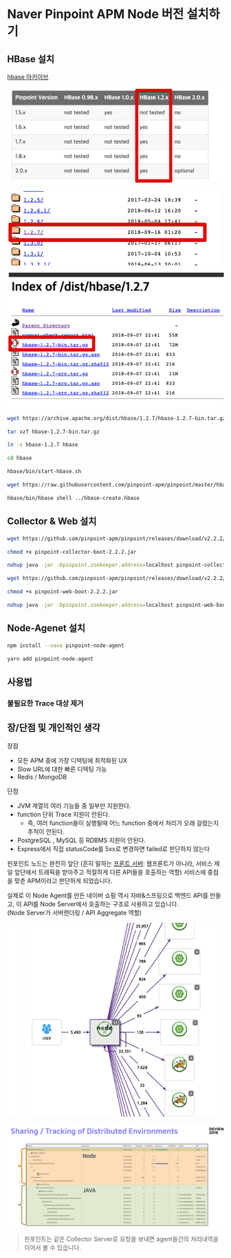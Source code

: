 # Naver Pinpoint APM Node 버전 설치하기


## HBase 설치

[hbase 아카이브](https://archive.apache.org/dist/hbase)

![hbase1](./images/hbase1.png)

![hbase2](./images/hbase2.png)

![hbase3](./images/hbase3.png)

```bash
wget https://archive.apache.org/dist/hbase/1.2.7/hbase-1.2.7-bin.tar.gz
```

```bash
tar xzf hbase-1.2.7-bin.tar.gz
```


```bash
ln -s hbase-1.2.7 hbase
```


```bash
cd hbase
```

```bash
hbase/bin/start-hbase.sh
```

```bash
wget https://raw.githubusercontent.com/pinpoint-apm/pinpoint/master/hbase/scripts/hbase-create.hbase
```

```bash
hbase/bin/hbase shell ../hbase-create.hbase
```

## Collector & Web 설치

```bash
wget https://github.com/pinpoint-apm/pinpoint/releases/download/v2.2.2/pinpoint-collector-boot-2.2.2.jar
```

```bash
chmod +x pinpoint-collector-boot-2.2.2.jar
```

```bash
nohup java -jar -Dpinpoint.zookeeper.address=localhost pinpoint-collector-boot-2.2.2.jar >/dev/null 2>&1 &
```

```bash
wget https://github.com/pinpoint-apm/pinpoint/releases/download/v2.2.2/pinpoint-web-boot-2.2.2.jar
```

```bash
chmod +x pinpoint-web-boot-2.2.2.jar
```

```bash
nohup java -jar -Dpinpoint.zookeeper.address=localhost pinpoint-web-boot-2.2.2.jar >/dev/null 2>&1 &
```

## Node-Agenet 설치

```bash
npm install --save pinpoint-node-agent 
```

```bash
yarn add pinpoint-node-agent
```

## 사용법

### 불필요한 Trace 대상 제거

## 장/단점 및 개인적인 생각

장점

* 모든 APM 중에 가장 디텍팅에 최적화된 UX
* Slow URL에 대한 빠른 디텍팅 가능
* Redis / MongoDB 


단점

* JVM 계열의 여러 기능들 중 일부만 지원한다.
* function 단위 Trace 지원이 안된다.
  * 즉, 여러 function들이 실행될때 어느 function 중에서 처리가 오래 걸렸는지 추적이 안된다.
* PostgreSQL , MySQL 등 RDBMS 지원이 안된다.
* Express에서 직접 statusCode를 5xx로 변경하면 failed로 판단하지 않는다

핀포인트 노드는 완전히 앞단 (흔히 말하는 [프론트 서버](https://www.youtube.com/watch?v=38cmd_fYwQk): 웹프론트가 아니라, 서비스 제일 앞단에서 트래픽을 받아주고 적절하게 다른 API들을 호출하는 역할) 서비스에 중점을 맞춘 APM이라고 판단하게 되었습니다.  
  
실제로 이 Node Agent를 만든 네이버 쇼핑 역시 자바&스프링으로 백엔드 API를 만들고, 이 API를 Node Server에서 호출하는 구조로 사용하고 있습니다.  
(Node Server가 서버렌더링 / API Aggregate 역할)

![naver1](./images/naver1.png)

![naver2](./images/naver2.png)

> 핀포인트는 같은 Collector Server로 요청을 보내면 agent들간의 처리내역을 이어서 볼 수 있습니다.

